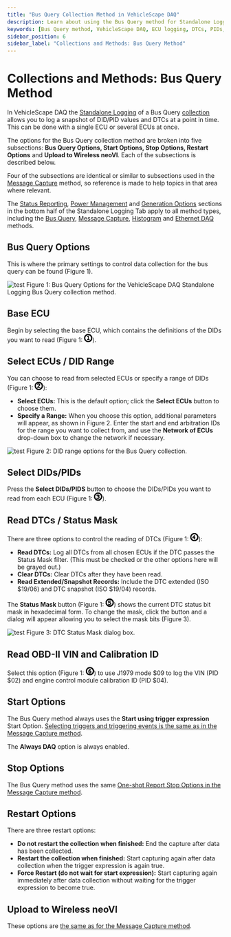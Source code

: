 ```yaml
---
title: "Bus Query Collection Method in VehicleScape DAQ"
description: Learn about using the Bus Query method for Standalone Logging in VehicleScape DAQ. Capture DID/PID values, log DTCs, and manage ECUs in a snapshot format. Explore configuration options for trigger events, restart options, and wireless uploads.
keywords: [Bus Query method, VehicleScape DAQ, ECU logging, DTCs, PIDs, DIDs, Standalone Logging, Wireless neoVI, ICS, neoVI PLASMA, diagnostic data, status mask]
sidebar_position: 6
sidebar_label: "Collections and Methods: Bus Query Method"
---
```


# Collections and Methods: Bus Query Method

In VehicleScape DAQ the [Standalone Logging](./../../../vehiclescape-daq-standalone-logging-tab/) of a Bus Query [collection](./../../standalone-logging-collections-and-methods/) allows you to log a snapshot of DID/PID values and DTCs at a point in time. This can be done with a single ECU or several ECUs at once.

The options for the Bus Query collection method are broken into five subsections: **Bus Query Options, Start Options, Stop Options, Restart Options** and **Upload to Wireless neoVI**. Each of the subsections is described below.

Four of the subsections are identical or similar to subsections used in the [Message Capture](./../collections-and-methods-message-capture-method/) method, so reference is made to help topics in that area where relevant.

The [Status Reporting](./../../standalone-logging-status-reporting/), [Power Management](./../../standalone-logging-power-management/) and [Generation Options](./../../standalone-logging-generation-options/) sections in the bottom half of the Standalone Logging Tab apply to all method types, including the [Bus Query](./../collections-and-methods-bus-query-method/), [Message Capture](./../collections-and-methods-message-capture-method/), [Histogram](./../collections-and-methods-histogram-method/) and [Ethernet DAQ](./../collections-and-methods-ethernet-daq-method) methods.

## Bus Query Options

This is where the primary settings to control data collection for the bus query can be found (Figure 1).

![test](https://placehold.co/600x400 "test")
Figure 1: Bus Query Options for the VehicleScape DAQ Standalone Logging Bus Query collection method.

## Base ECU

Begin by selecting the base ECU, which contains the definitions of the DIDs you want to read (Figure 1: <img src="../../../../assets/images/one-digit.jpg" alt="one-digit" class="inline-image" />).

## Select ECUs / DID Range

You can choose to read from selected ECUs or specify a range of DIDs (Figure 1: <img src="../../../../assets/images/two-digit.jpg" alt="two-digit" class="inline-image" />):

* **Select ECUs:** This is the default option; click the **Select ECUs** button to choose them.
* **Specify a Range:** When you choose this option, additional parameters will appear, as shown in Figure 2. Enter the start and end arbitration IDs for the range you want to collect from, and use the **Network of ECUs** drop-down box to change the network if necessary.

![test](https://placehold.co/600x400 "test")
Figure 2: DID range options for the Bus Query collection.

## Select DIDs/PIDs

Press the **Select DIDs/PIDS** button to choose the DIDs/PIDs you want to read from each ECU (Figure 1: <img src="../../../../assets/images/three-digit.jpg" alt="three-digit" class="inline-image" />).

## Read DTCs / Status Mask

There are three options to control the reading of DTCs (Figure 1: <img src="../../../../assets/images/four-digit.jpg" alt="four-digit" class="inline-image" />):

* **Read DTCs:** Log all DTCs from all chosen ECUs if the DTC passes the Status Mask filter. (This must be checked or the other options here will be grayed out.)
* **Clear DTCs:** Clear DTCs after they have been read.
* **Read Extended/Snapshot Records:** Include the DTC extended (ISO $19/06) and DTC snapshot (ISO $19/04) records.

The **Status Mask** button (Figure 1: <img src="../../../../assets/images/five-digit.jpg" alt="five-digit" class="inline-image" />) shows the current DTC status bit mask in hexadecimal form. To change the mask, click the button and a dialog will appear allowing you to select the mask bits (Figure 3).

![test](https://placehold.co/600x400 "test")
Figure 3: DTC Status Mask dialog box.

## Read OBD-II VIN and Calibration ID

Select this option (Figure 1: <img src="../../../../assets/images/six-digit.jpg" alt="six-digit" class="inline-image" />) to use J1979 mode $09 to log the VIN (PID $02) and engine control module calibration ID (PID $04).

## Start Options

The Bus Query method always uses the **Start using trigger expression** Start Option. [Selecting triggers and triggering events is the same as in the Message Capture method](../collections-and-methods-message-capture-method/message-capture-method-start-options).

The **Always DAQ** option is always enabled.

## Stop Options

The Bus Query method uses the same [One-shot Report Stop Options in the Message Capture method](./../message-capture-method-stop-options/message-capture-method-stop-options-one-shot-report/).

## Restart Options

There are three restart options:

* **Do not restart the collection when finished:** End the capture after data has been collected.
* **Restart the collection when finished:** Start capturing again after data collection when the trigger expression is again true.
* **Force Restart (do not wait for start expression):** Start capturing again immediately after data collection without waiting for the trigger expression to become true.

## Upload to Wireless neoVI

These options are [the same as for the Message Capture method](../message-capture-method-upload-to-wireless-neovi/).